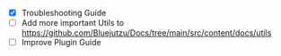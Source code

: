 - [x] Troubleshooting Guide
- [ ] Add more important Utils to https://github.com/Bluejutzu/Docs/tree/main/src/content/docs/utils
- [ ] Improve Plugin Guide
